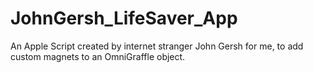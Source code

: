 # JohnGersh_LifeSaver_App
An Apple Script created by internet stranger John Gersh for me, to add custom magnets to an OmniGraffle object.
